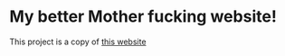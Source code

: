 # My better Mother fucking website!

This project is a copy of [this website](http://bettermotherfuckingwebsite.com/)